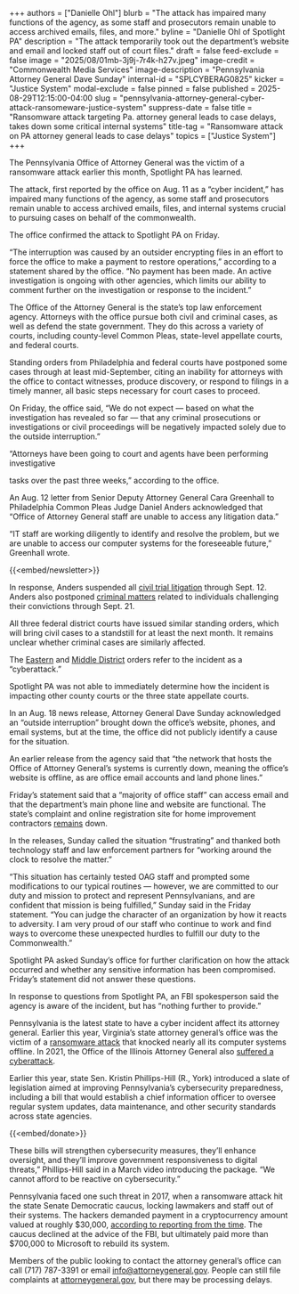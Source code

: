 +++
authors = ["Danielle Ohl"]
blurb = "The attack has impaired many functions of the agency, as some staff and prosecutors remain unable to access archived emails, files, and more."
byline = "Danielle Ohl of Spotlight PA"
description = "The attack temporarily took out the department’s website and email and locked staff out of court files."
draft = false
feed-exclude = false
image = "2025/08/01mb-3j9j-7r4k-h27v.jpeg"
image-credit = "Commonwealth Media Services"
image-description = "Pennsylvania Attorney General Dave Sunday"
internal-id = "SPLCYBERAG0825"
kicker = "Justice System"
modal-exclude = false
pinned = false
published = 2025-08-29T12:15:00-04:00
slug = "pennsylvania-attorney-general-cyber-attack-ransomeware-justice-system"
suppress-date = false
title = "Ransomware attack targeting Pa. attorney general leads to case delays, takes down some critical internal systems"
title-tag = "Ransomware attack on PA attorney general leads to case delays"
topics = ["Justice System"]
+++

The Pennsylvania Office of Attorney General was the victim of a ransomware attack earlier this month, Spotlight PA has learned.

The attack, first reported by the office on Aug. 11 as a “cyber incident,” has impaired many functions of the agency, as some staff and prosecutors remain unable to access archived emails, files, and internal systems crucial to pursuing cases on behalf of the commonwealth.

The office confirmed the attack to Spotlight PA on Friday.

“The interruption was caused by an outsider encrypting files in an effort to force the office to make a payment to restore operations,” according to a statement shared by the office. “No payment has been made. An active investigation is ongoing with other agencies, which limits our ability to comment further on the investigation or response to the incident.”

The Office of the Attorney General is the state’s top law enforcement agency. Attorneys with the office pursue both civil and criminal cases, as well as defend the state government. They do this across a variety of courts, including county-level Common Pleas, state-level appellate courts, and federal courts.

Standing orders from Philadelphia and federal courts have postponed some cases through at least mid-September, citing an inability for attorneys with the office to contact witnesses, produce discovery, or respond to filings in a timely manner, all basic steps necessary for court cases to proceed.

On Friday, the office said, “We do not expect — based on what the investigation has revealed so far — that any criminal prosecutions or investigations or civil proceedings will be negatively impacted solely due to the outside interruption.”

“Attorneys have been going to court and agents have been performing investigative

tasks over the past three weeks,” according to the office.

An Aug. 12 letter from Senior Deputy Attorney General Cara Greenhall to Philadelphia Common Pleas Judge Daniel Anders acknowledged that “Office of Attorney General staff are unable to access any litigation data.”

“IT staff are working diligently to identify and resolve the problem, but we are unable to access our computer systems for the foreseeable future,” Greenhall wrote.

{{<embed/newsletter>}}

In response, Anders suspended all <a href="https://www.courts.phila.gov/pdf/regs/2025/09-of-2025-ORDER.pdf">civil trial litigation</a> through Sept. 12. Anders also postponed <a href="https://www.courts.phila.gov/pdf/regs/2025/10-of-2025-ORDER.pdf">criminal matters</a> related to individuals challenging their convictions through Sept. 21.

All three federal district courts have issued similar standing orders, which will bring civil cases to a standstill for at least the next month. It remains unclear whether criminal cases are similarly affected.

The <a href="https://www.paed.uscourts.gov/sites/paed/files/documents/locrules/standord/SO_PA-AG_Cyberattack.pdf">Eastern</a> and <a href="https://www.pamd.uscourts.gov/sites/pamd/files/general-orders/2025-05.pdf">Middle District</a> orders refer to the incident as a “cyberattack.”

Spotlight PA was not able to immediately determine how the incident is impacting other county courts or the three state appellate courts.

In an Aug. 18 news release, Attorney General Dave Sunday acknowledged an “outside interruption” brought down the office’s website, phones, and email systems, but at the time, the office did not publicly identify a cause for the situation.

An earlier release from the agency said that “the network that hosts the Office of Attorney General’s systems is currently down, meaning the office’s website is offline, as are office email accounts and land phone lines.”

Friday’s statement said that a “majority of office staff” can access email and that the department’s main phone line and website are functional. The state’s complaint and online registration site for home improvement contractors <a href="https://www.attorneygeneral.gov/taking-action/updates-remedies-in-place-for-home-improvement-contractor-resources-and-main-office-of-attorney-general-phone-line-as-system-comes-online/">remains</a> down.

In the releases, Sunday called the situation “frustrating” and thanked both technology staff and law enforcement partners for “working around the clock to resolve the matter.”

“This situation has certainly tested OAG staff and prompted some modifications to our typical routines — however, we are committed to our duty and mission to protect and represent Pennsylvanians, and are confident that mission is being fulfilled,” Sunday said in the Friday statement. “You can judge the character of an organization by how it reacts to adversity. I am very proud of our staff who continue to work and find ways to overcome these unexpected hurdles to fulfill our duty to the Commonwealth.”

Spotlight PA asked Sunday’s office for further clarification on how the attack occurred and whether any sensitive information has been compromised. Friday’s statement did not answer these questions.

In response to questions from Spotlight PA, an FBI spokesperson said the agency is aware of the incident, but has “nothing further to provide.”

Pennsylvania is the latest state to have a cyber incident affect its attorney general. Earlier this year, Virginia’s state attorney general’s office was the victim of a <a href="https://apnews.com/article/attorney-general-jason-miyares-cyberattack-0cf74a899064a72d4532fb0c38f8e382">ransomware attack</a> that knocked nearly all its computer systems offline. In 2021, the Office of the Illinois Attorney General also <a href="https://illinoisattorneygeneral.gov/data-breach/">suffered a cyberattack</a>.

Earlier this year, state Sen. Kristin Phillips-Hill (R., York) introduced a slate of legislation aimed at improving Pennsylvania’s cybersecurity preparedness, including a bill that would establish a chief information officer to oversee regular system updates, data maintenance, and other security standards across state agencies.

{{<embed/donate>}}

These bills will strengthen cybersecurity measures, they’ll enhance oversight, and they’ll improve government responsiveness to digital threats,” Phillips-Hill said in a March video introducing the package. “We cannot afford to be reactive on cybersecurity.”

Pennsylvania faced one such threat in 2017, when a ransomware attack hit the state Senate Democratic caucus, locking lawmakers and staff out of their systems. The hackers demanded payment in a cryptocurrency amount valued at roughly $30,000, <a href="https://archive.triblive.com/news/pennsylvania/computer-hack-cost-pennsylvanias-senate-democrats-700000-others-pay-less-costly-ransoms/">according to reporting from the time</a>. The caucus declined at the advice of the FBI, but ultimately paid more than $700,000 to Microsoft to rebuild its system.

Members of the public looking to contact the attorney general’s office can call (717) 787-3391 or email <a href="mailto:info@attorneygeneral.gov">info@attorneygeneral.gov</a>. People can still file complaints at <a href="http://attorneygeneral.gov">attorneygeneral.gov</a>, but there may be processing delays.

